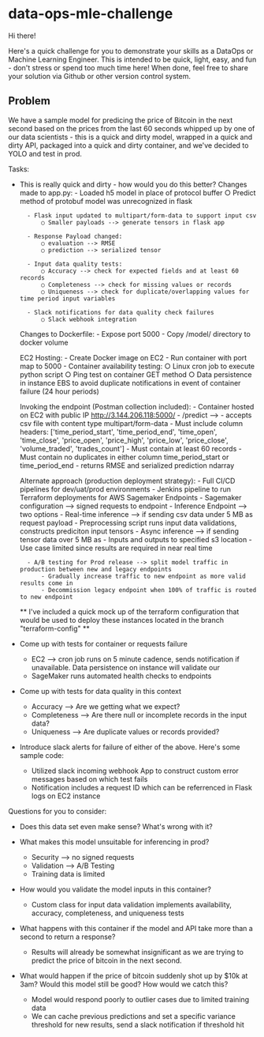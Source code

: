 # data-ops-mle-challenge

Hi there!

Here's a quick challenge for you to demonstrate your skills as a DataOps or Machine Learning Engineer. This is intended to be quick, light, easy, and fun - don't stress or spend too much time here! When done, feel free to share your solution via Github or other version control system.

## Problem

We have a sample model for predicing the price of Bitcoin in the next second based on the prices from the last 60 seconds whipped up by one of our data scientists - this is a quick and dirty model, wrapped in a quick and dirty API, packaged into a quick and dirty container, and we've decided to YOLO and test in prod.

Tasks:
* This is really quick and dirty - how would you do this better?
    Changes made to app.py:
        - Loaded h5 model in place of protocol buffer
            ○ Predict method of protobuf model was unrecognized in flask

        - Flask input updated to multipart/form-data to support input csv
            ○ Smaller payloads --> generate tensors in flask app
            
        - Response Payload changed:
            ○ evaluation --> RMSE
            ○ prediction --> serialized tensor

        - Input data quality tests:
            ○ Accuracy --> check for expected fields and at least 60 records 
            ○ Completeness --> check for missing values or records
            ○ Uniqueness --> check for duplicate/overlapping values for time period input variables
            
        - Slack notifications for data quality check failures
            ○ Slack webhook integration

    Changes to Dockerfile:
    	- Expose port 5000
	    - Copy /model/ directory to docker volume

    EC2 Hosting:
        - Create Docker image on EC2
        - Run container with port map to 5000
        - Container availability testing:
            ○ Linux cron job to execute python script
            ○ Ping test on container GET method
            ○ Data persistence in instance EBS to avoid duplicate notifications in event of container failure (24 hour periods)

    Invoking the endpoint (Postman collection included):
        - Container hosted on EC2 with public IP http://3.144.206.118:5000/
            - /predict --> 
                - accepts csv file with content type multipart/form-data
                    - Must include column headers: ['time_period_start', 'time_period_end', 'time_open', 'time_close', 'price_open', 'price_high', 'price_low', 'price_close', 'volume_traded', 'trades_count']
                    - Must contain at least 60 records
                    - Must contain no duplicates in either column time_period_start or time_period_end
                - returns RMSE and serialized prediction ndarray

    Alternate approach (production deployment strategy):
        - Full CI/CD pipelines for dev/uat/prod environments
            - Jenkins pipeline to run Terraform deployments for AWS Sagemaker Endpoints
        - Sagemaker configuration --> signed requests to endpoint
            - Inference Endpoint --> two options
                - Real-time inference --> if sending csv data under 5 MB as request payload
                    - Preprocessing script runs input data validations, constructs prediciton input tensors
                - Async inference --> if sending tensor data over 5 MB as 
                    - Inputs and outputs to specified s3 location
                    - Use case limited since results are required in near real time

        - A/B testing for Prod release --> split model traffic in production between new and legacy endpoints
            - Gradually increase traffic to new endpoint as more valid results come in
            - Decommission legacy endpoint when 100% of traffic is routed to new endpoint

    ** I've included a quick mock up of the terraform configuration that would be used to deploy these instances located in the branch "terraform-config" **

* Come up with tests for container or requests failure 
    - EC2 --> cron job runs on 5 minute cadence, sends notification if unavailable. Data persistence on instance will validate our 
    - SageMaker runs automated health checks to endpoints
    
* Come up with tests for data quality in this context 
    - Accuracy --> Are we getting what we expect?
    - Completeness --> Are there null or incomplete records in the input data?
    - Uniqueness --> Are duplicate values or records provided?

* Introduce slack alerts for failure of either of the above. Here's some sample code:
    - Utilized slack incoming webhook App to construct custom error messages based on which test fails
    - Notification includes a request ID which can be referrenced in Flask logs on EC2 instance


Questions for you to consider:

* Does this data set even make sense? What's wrong with it?
* What makes this model unsuitable for inferencing in prod?
    - Security --> no signed requests
    - Validation --> A/B Testing
    - Training data is limited
* How would you validate the model inputs in this container?
    - Custom class for input data validation implements availability, accuracy, completeness, and uniqueness tests
* What happens with this container if the model and API take more than a second to return a response?
    - Results will already be somewhat insignificant as we are trying to predict the price of bitcoin in the next second.

* What would happen if the price of bitcoin suddenly shot up by $10k at 3am? Would this model still be good? How would we catch this?
    - Model would respond poorly to outlier cases due to limited training data
    - We can cache previous predictions and set a specific variance threshold for new results, send a slack notification if threshold hit